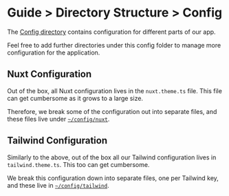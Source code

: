 # Guide > Directory Structure > Config

The [Config directory](../../../config) contains configuration for different parts of our app.

Feel free to add further directories under this config folder to manage more configuration for the application.

## Nuxt Configuration

Out of the box, all Nuxt configuration lives in the `nuxt.theme.ts` file. This file can get cumbersome as it grows to a
large size.

Therefore, we break some of the configuration out into separate files, and these files live under [`~/config/nuxt`](../../../config/nuxt).

## Tailwind Configuration

Similarly to the above, out of the box all our Tailwind configuration lives in `tailwind.theme.ts`. This too can get
cumbersome.

We break this configuration down into separate files, one per Tailwind key, and these live in [`~/config/tailwind`](../../../config/tailwind).